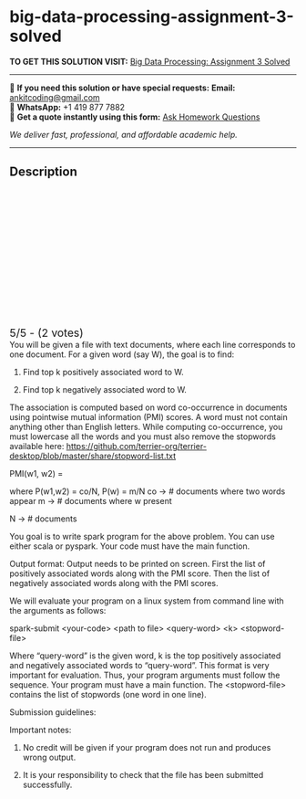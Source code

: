 # big-data-processing-assignment-3-solved
**TO GET THIS SOLUTION VISIT:** [Big Data Processing: Assignment 3 Solved](https://www.ankitcodinghub.com/product/big-data-processing-assignment-3-solved/)


---

📩 **If you need this solution or have special requests:** **Email:** ankitcoding@gmail.com  
📱 **WhatsApp:** +1 419 877 7882  
📄 **Get a quote instantly using this form:** [Ask Homework Questions](https://www.ankitcodinghub.com/services/ask-homework-questions/)

*We deliver fast, professional, and affordable academic help.*

---

<h2>Description</h2>



<div class="kk-star-ratings kksr-auto kksr-align-center kksr-valign-top" data-payload="{&quot;align&quot;:&quot;center&quot;,&quot;id&quot;:&quot;117660&quot;,&quot;slug&quot;:&quot;default&quot;,&quot;valign&quot;:&quot;top&quot;,&quot;ignore&quot;:&quot;&quot;,&quot;reference&quot;:&quot;auto&quot;,&quot;class&quot;:&quot;&quot;,&quot;count&quot;:&quot;2&quot;,&quot;legendonly&quot;:&quot;&quot;,&quot;readonly&quot;:&quot;&quot;,&quot;score&quot;:&quot;5&quot;,&quot;starsonly&quot;:&quot;&quot;,&quot;best&quot;:&quot;5&quot;,&quot;gap&quot;:&quot;4&quot;,&quot;greet&quot;:&quot;Rate this product&quot;,&quot;legend&quot;:&quot;5\/5 - (2 votes)&quot;,&quot;size&quot;:&quot;24&quot;,&quot;title&quot;:&quot;Big Data Processing: Assignment 3 Solved&quot;,&quot;width&quot;:&quot;138&quot;,&quot;_legend&quot;:&quot;{score}\/{best} - ({count} {votes})&quot;,&quot;font_factor&quot;:&quot;1.25&quot;}">

<div class="kksr-stars">

<div class="kksr-stars-inactive">
            <div class="kksr-star" data-star="1" style="padding-right: 4px">


<div class="kksr-icon" style="width: 24px; height: 24px;"></div>
        </div>
            <div class="kksr-star" data-star="2" style="padding-right: 4px">


<div class="kksr-icon" style="width: 24px; height: 24px;"></div>
        </div>
            <div class="kksr-star" data-star="3" style="padding-right: 4px">


<div class="kksr-icon" style="width: 24px; height: 24px;"></div>
        </div>
            <div class="kksr-star" data-star="4" style="padding-right: 4px">


<div class="kksr-icon" style="width: 24px; height: 24px;"></div>
        </div>
            <div class="kksr-star" data-star="5" style="padding-right: 4px">


<div class="kksr-icon" style="width: 24px; height: 24px;"></div>
        </div>
    </div>

<div class="kksr-stars-active" style="width: 138px;">
            <div class="kksr-star" style="padding-right: 4px">


<div class="kksr-icon" style="width: 24px; height: 24px;"></div>
        </div>
            <div class="kksr-star" style="padding-right: 4px">


<div class="kksr-icon" style="width: 24px; height: 24px;"></div>
        </div>
            <div class="kksr-star" style="padding-right: 4px">


<div class="kksr-icon" style="width: 24px; height: 24px;"></div>
        </div>
            <div class="kksr-star" style="padding-right: 4px">


<div class="kksr-icon" style="width: 24px; height: 24px;"></div>
        </div>
            <div class="kksr-star" style="padding-right: 4px">


<div class="kksr-icon" style="width: 24px; height: 24px;"></div>
        </div>
    </div>
</div>


<div class="kksr-legend" style="font-size: 19.2px;">
            5/5 - (2 votes)    </div>
    </div>
You will be given a file with text documents, where each line corresponds to one document. For a given word (say W), the goal is to find:

1) Find top k positively associated word to W.

2) Find top k negatively associated word to W.

The association is computed based on word co-occurrence in documents using pointwise mutual information (PMI) scores. A word must not contain anything other than English letters. While computing co-occurrence, you must lowercase all the words and you must also remove the stopwords available here: https://github.com/terrier-org/terrier-desktop/blob/master/share/stopword-list.txt

PMI(w1, w2) =

where P(w1,w2) = co/N, P(w) = m/N co -&gt; # documents where two words appear m -&gt; # documents where w present

N -&gt; # documents

You goal is to write spark program for the above problem. You can use either scala or pyspark. Your code must have the main function.

Output format: Output needs to be printed on screen. First the list of positively associated words along with the PMI score. Then the list of negatively associated words along with the PMI scores.

We will evaluate your program on a linux system from command line with the arguments as follows:

spark-submit &lt;your-code&gt; &lt;path to file&gt; &lt;query-word&gt; &lt;k&gt; &lt;stopword-file&gt;

Where “query-word” is the given word, k is the top positively associated and negatively associated words to “query-word”. This format is very important for evaluation. Thus, your program arguments must follow the sequence. Your program must have a main function. The &lt;stopword-file&gt; contains the list of stopwords (one word in one line).

Submission guidelines:

Important notes:

1. No credit will be given if your program does not run and produces wrong output.

3. It is your responsibility to check that the file has been submitted successfully.
